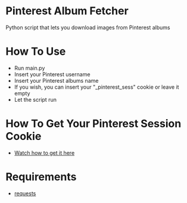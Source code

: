 # Pinterest Album Fetcher
Python script that lets you download images from Pinterest albums
# How To Use
- Run main.py
- Insert your Pinterest username
- Insert your Pinterest albums name
- If you wish, you can insert your "_pinterest_sess" cookie or leave it empty
- Let the script run
# How To Get Your Pinterest Session Cookie
- [Watch how to get it here](https://www.youtube.com/watch?v=W9lz_wQPc5E)
# Requirements
- [requests](https://pypi.org/project/requests/)
